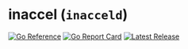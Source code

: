 # inaccel (`inacceld`)

[![Go Reference](https://pkg.go.dev/badge/github.com/inaccel/daemon.svg)](https://pkg.go.dev/github.com/inaccel/daemon)
[![Go Report Card](https://goreportcard.com/badge/github.com/inaccel/daemon)](https://goreportcard.com/report/github.com/inaccel/daemon)
[![Latest Release](https://img.shields.io/github/release/inaccel/daemon.svg)](https://github.com/inaccel/daemon/releases/latest)
